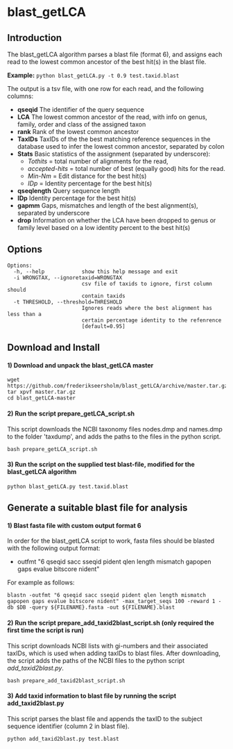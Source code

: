 # blast_getLCA
## Introduction
The blast_getLCA algorithm parses a blast file (format 6), and assigns each read to the lowest common ancestor of the best hit(s) in the blast file.

**Example:**
```python blast_getLCA.py -t 0.9 test.taxid.blast```

The output is a tsv file, with one row for each read, and the following columns: 

- **qseqid**  The identifier of the query sequence 
- **LCA**   The lowest common ancestor of the read, with info on genus, family, order and class of the assigned taxon
- **rank** Rank of the lowest common ancestor
- **TaxIDs** TaxIDs of the the best matching reference sequences in the database used to infer the lowest common ancestor, separated by colon
- **Stats** Basic statistics of the assignment (separated by underscore): 
  - *Tothits* = total number of alignments for the read, 
  - *accepted-hits* = total number of best (equally good) hits for the read.
  - *Min-Nm* = Edit distance for the best hit(s)
  - *IDp* = Identity percentage for the best hit(s)
 - **qseqlength**  Query sequence length
 - **IDp** Identity percentage for the best hit(s)
 - **gapmm** Gaps, mismatches and length of the best alignment(s), separated by underscore
 - **drop** Information on whether the LCA have been dropped to genus or family level based on a low identity percent to the best hit(s)

## Options
```
Options:
  -h, --help            show this help message and exit
  -i WRONGTAX, --ignoretaxid=WRONGTAX
                        csv file of taxids to ignore, first column should
                        contain taxids
  -t THRESHOLD, --threshold=THRESHOLD
                        Ignores reads where the best alignment has less than a
                        certain percentage identity to the refenrence
                        [default=0.95]
```
## Download and Install

#### 1) Download and unpack the blast_getLCA master
```
wget https://github.com/frederikseersholm/blast_getLCA/archive/master.tar.gz
tar xpvf master.tar.gz
cd blast_getLCA-master
```
#### 2) Run the script prepare_getLCA_script.sh
This script downloads the NCBI taxonomy files nodes.dmp and names.dmp to the folder 'taxdump', and adds the paths to the files in the python script.
```
bash prepare_getLCA_script.sh
```
#### 3) Run the script on the supplied test blast-file, modified for the blast_getLCA algorithm
```
python blast_getLCA.py test.taxid.blast
```

## Generate a suitable blast file for analysis

#### 1) Blast fasta file with custom output format 6
In order for the blast_getLCA script to work, fasta files should be blasted with the following output format:
  - outfmt "6 qseqid sacc sseqid pident qlen length mismatch gapopen gaps evalue bitscore nident"

For example as follows:
```
blastn -outfmt "6 qseqid sacc sseqid pident qlen length mismatch gapopen gaps evalue bitscore nident" -max_target_seqs 100 -reward 1 -db $DB -query ${FILENAME}.fasta -out ${FILENAME}.blast
```
#### 2) Run the script prepare_add_taxid2blast_script.sh (only required the first time the script is run)
This script downloads NCBI lists with gi-numbers and their associated taxIDs, which is used when adding taxIDs to blast files. After downloading, the script adds the paths of the NCBI files to the python script *add_taxid2blast.py*.
```
bash prepare_add_taxid2blast_script.sh
```
#### 3) Add taxid information to blast file by running the script add_taxid2blast.py 
This script parses the blast file and appends the taxID to the subject sequence identifier (column 2 in blast file).
```
python add_taxid2blast.py test.blast
```
